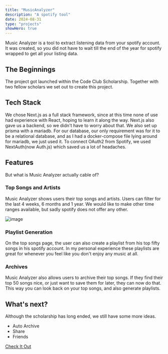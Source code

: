 ```yaml
---
title: "MusicAnalyzer"
description: "A spotify tool"
date: 2024-08-31
type: "projects"
showHero: true
---
```


Music Analyzer is a tool to extract listening data from your spotify account. It was created, so you did not have to wait till the end of the year for spotify wrapped to get all your listing data.

## The Beginnings

The project got launched within the Code Club Scholarship.
Together with two fellow scholars we set out to create this project.

## Tech Stack

We chose Next.js as a full stack framework,
since at this time none of use had experience with React, hoping to learn it along the way.
Next.js also gave us a backend, so we didn't have to worry about that.
We also set up prisma with a mariadb.
For our database, our only requirement was for it to be a relational database,
and as I had a docker-compose file lying around for mariadb, we just used it.
To connect OAuth2 from Spotify, we used NextAuth(now Auth.js) which saved us a lot of headaches.

## Features

But what is Music Analyzer actually cable of?
### Top Songs and Artists
Music Analyzer shows users their top songs and artists.
Users can filter for the last 4 weeks, 6 months and 1 year.
We would like to make other time ranges available, but sadly spotify does not offer any other. 

![image](images/musicanalyzer-top-artists.png "Top Artists Page")

### Playlist Generation

On the top songs page, the user can also create a playlist from his top fifty songs in his spotify account.
In my personal experience these playlists are great for whenever you feel like you don't enjoy any music at all.

### Archives 

Music Analyzer also allows users to archive their top songs.
If they find their top 50 songs nice, or just want to save them for later, they can now do that.
This way you can look back on your top songs, and also generate playlists.

## What's next?

Although the scholarship has long ended, we still have some more ideas.

- Auto Archive
- Share
- Friends

[Check It Out](https://musicanalyzer.cc)

